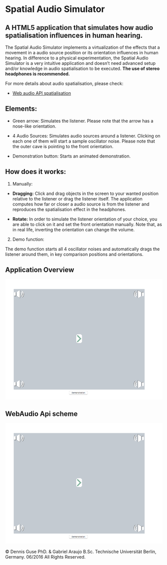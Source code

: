 Spatial Audio Simulator
=======================


A HTML5 application that simulates how audio spatialisation influences in human hearing.
------------------------------------------------------------


The Spatial Audio Simulator implements a virtualization of the effects that a movement in a audio source position or its orientation influences in human hearing.
In difference to a physical experimentation, the Spatial Audio Simulator is a very intuitive application and doesn’t need advanced setup and/or knowledge in audio spatialisation to be executed. **The use of stereo headphones is recommended.**

For more details about audio spatialisation, please check: 

* [Web audio API spatialisation](https://developer.mozilla.org/en-US/docs/Web/API/Web_Audio_API/Web_audio_spatialization_basics "Title") 



Elements:
--------

* Green arrow: Simulates the listener. Please note that the arrow has a nose-like orientation.

* 4 Audio Sources: Simulates audio sources around a listener. Clicking on each one of them will start a sample oscillator noise. Please note that the outer cave is pointing to the front orientation.

* Demonstration button: Starts an animated demonstration.


How does it works:
--------

1. Manually:

* **Dragging:** Click and drag objects in the screen to your wanted position relative to the listener or drag the listener itself. The application computes how far or closer a audio source is from the listener and reproduces the spatialisation effect in the headphones. 


* **Rotate:** In order to simulate the listener orientation of your choice, you are able to click on it and set the front orientation manually. Note that, as in real life, inverting the orientation can change the volume.  



2. Demo function:

The demo function starts all 4 oscillator noises and automatically drags the listener around them, in key comparison positions and orientations.



Application Overview
--------

![alt text][id]

[id]: /docs/Overview.png "Title"







WebAudio Api scheme
--------


![alt text][id]

[id]: /docs/Webaudio.png "Title"











© Dennis Guse PhD. & Gabriel Araujo B.Sc. Technische Universität Berlin, Germany. 06/2016 All Rights Reserved.